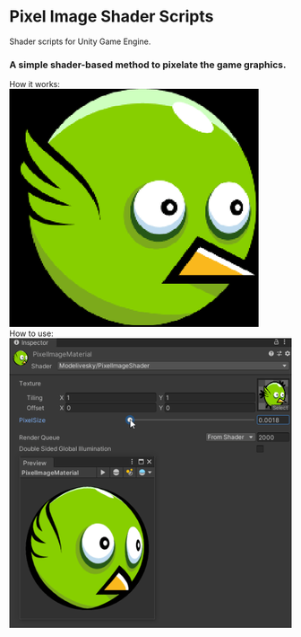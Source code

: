 # Pixel Image Shader  Scripts

Shader scripts for Unity Game Engine.
<h3> A simple shader-based method to pixelate the game graphics. </h3>

How it works:<br>
<img src = "https://github.com/covicDev/ShaderScripts/blob/master/ShaderPixelImage/HowItWorks.gif"></img>
<br>
How to use:<br>
<img src = "https://github.com/covicDev/ShaderScripts/blob/master/ShaderPixelImage/HowToUse.gif"></img>